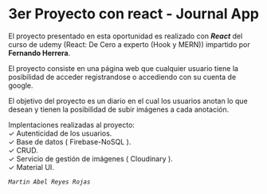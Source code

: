 # 3er Proyecto con react - Journal App
El proyecto presentado en esta oportunidad es realizado con <b>*React*</b> del curso de udemy (React: De Cero a experto (Hook y MERN)) impartido por <b>Fernando Herrera</b>.

El proyecto consiste en una página web que cualquier usuario tiene la posibilidad de acceder registrandose o accediendo con su cuenta de google.

El objetivo del proyecto es un diario en el cual los usuarios anotan lo que desean y tienen la posibilidad de subir imágenes a cada anotación.
 
Implentaciones realizadas al proyecto: <br>
✓ Autenticidad de los usuarios. <br>
✓ Base de datos ( Firebase-NoSQL ). <br>
✓ CRUD. <br>
✓ Servicio de gestión de imágenes ( Cloudinary ). <br>
✓ Material UI. <br>

*`Martin Abel Reyes Rojas`*
